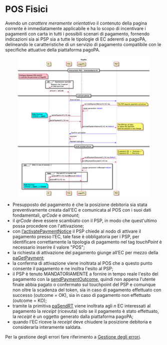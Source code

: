 # POS Fisici

Avendo un _carattere meramente orientativo_ il contenuto della pagina corrente è immediatamente applicabile e ha lo scopo di incentivare i pagamenti con carta in tutti i possibili scenari di pagamento, fornendo indicazioni sia ai PSP sia a tutte le tipologie di EC aderenti a pagoPA, delineando le caratteristiche di un servizio di pagamento compatibile con le specifiche attuative della piattaforma pagoPA.&#x20;

<figure><img src="../.gitbook/assets/posFisiciModelloUnico.png" alt=""><figcaption></figcaption></figure>

* Presupposto del pagamento è che la posizione debitoria sia stata preventivamente creata dall'EC e comunicata al POS con i suoi dati fondamentali, _qrCode_ e _amount_;
* il _qrCode_ deve essere scambiato con il PSP, in modo che quest'ultimo possa procedere con l'attivazione;
* con [l’activatePaymentNotice](primitive.md#activatepaymentnotice) il PSP chiede al nodo di attivare il pagamento presso l’EC, tale fase è obbligatoria per i PSP, per identificare correttamente la tipologia di pagamento nel tag _touchPoint_ è necessario inserire il valore "POS";
* la richiesta di attivazione del pagamento giunge all’EC per mezzo della [paGetPayment](primitive.md#pagetpayment);
* la conferma di attivazione viene inoltrata al POS che a questo punto consente il pagamento e ne inoltra l'esito al PSP;
* il PSP è tenuto MANDATORIAMENTE a fornire in tempo reale l'esito del pagamento con la [sendPaymentOutcome](primitive.md#sendpaymentoutcome), quindi non appena l'utente finale abbia pagato o confermato sul touchpoint del PSP e comunque non oltre la scadenza del token, sia in caso di pagamento effettuato con successo (outcome = OK), sia in caso di pagamento non effettuato (outcome = KO);
* tramite la primitiva [paSendRT](primitive.md#pasendrt) viene inoltrata agli _n_ EC interessati al pagamento la _receipt_ (ricevuta) solo se il pagamento è stato effettuato, la _receipt_ è un oggetto generato dalla piattaforma pagoPA;
* quando l'EC riceve la _receipt_ deve chiudere la posizione debitoria e considerarla interamente saldata.

Per la gestione degli errori fare riferimento a [Gestione degli errori](https://app.gitbook.com/o/KXYtsf32WSKm6ga638R3/s/mU2qgiLV1G3m9z1VjAOc/ "mention").
